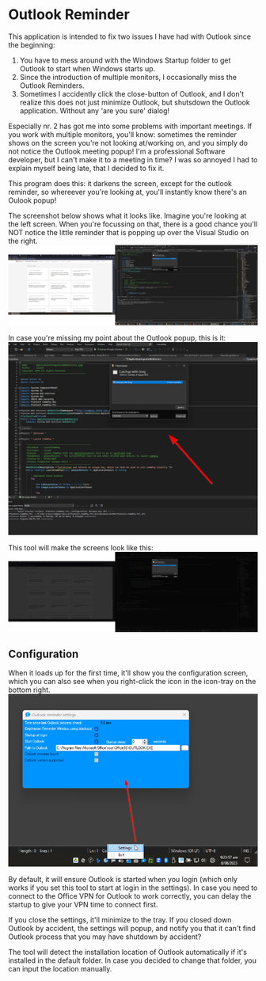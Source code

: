 # Outlook Reminder

This application is intended to fix two issues I have had with Outlook since the beginning: 

1. You have to mess around with the Windows Startup folder to get Outlook to start when Windows starts up.
2. Since the introduction of multiple monitors, I occasionally miss the Outlook Reminders.
3. Sometimes I accidently click the close-button of Outlook, and I don't realize this does not just minimize Outlook, but shutsdown the Outlook application. Without any 'are you sure' dialog!

Especially nr. 2 has got me into some problems with important meetings. If you work with multiple monitors, you'll know: sometimes the reminder shows on the screen you're not looking at/working on, and you simply do not notice the Outlook meeting popup! I'm a professional Software developer, but I can't make it to a meeting in time? I was so annoyed I had to explain myself being late, that I decided to fix it.

This program does this: it darkens the screen, except for the outlook reminder, so whereever you're looking at, you'll instantly know there's an Oulook popup!

The screenshot below shows what it looks like. Imagine you're looking at the left screen. When you're focussing on that, there is a good chance you'll NOT notice the little reminder that is popping up over the Visual Studio on the right.
![](./docs/all_screens_normal.png)

In case you're missing my point about the Outlook popup, this is it:
![](./docs/zoomed-in.png)

This tool will make the screens look like this:
![](./docs/all_screens_blacked.png)

## Configuration

When it loads up for the first time, it'll show you the configuration screen, which you can also see when you right-click the icon in the icon-tray on the bottom right.
![](./docs/settings.png)


By default, it will ensure Outlook is started when you login (which only works if you set this tool to start at login in the settings). In case you need to connect to the Office VPN for Outlook to work correctly, you can delay the startup to give your VPN time to connect first.

If you close the settings, it'll minimize to the tray. If you closed down Outlook by accident, the settings will popup, and notify you that it can't find Outlook process that you may have shutdown by accident?

The tool will detect the installation location of Outlook automatically if it's installed in the default folder. In case you decided to change that folder, you can input the location manually.


